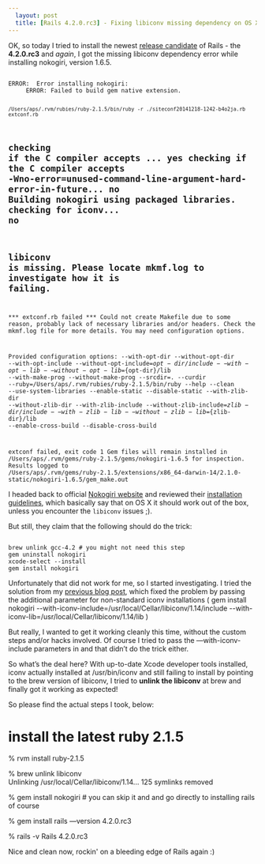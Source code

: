 ```yaml
---
  layout: post
  title: [Rails 4.2.0.rc3] - Fixing libiconv missing dependency on OS X Yosemite (10.10.1)
---
```


OK, so today I tried to install the newest <a href=“http://weblog.rubyonrails.org/2014/12/13/Rails-4-2-0-rc3-has-been-released/”>release candidate</a> of Rails - the <strong>4.2.0.rc3</strong> and *again*, I got the missing libiconv dependency error while installing nokogiri, version 1.6.5.

<code>
ERROR:  Error installing nokogiri:
     ERROR: Failed to build gem native extension.

    /Users/aps/.rvm/rubies/ruby-2.1.5/bin/ruby -r ./siteconf20141218-1242-b4o2ja.rb extconf.rb
checking if the C compiler accepts ... yes
checking if the C compiler accepts -Wno-error=unused-command-line-argument-hard-error-in-future... no
Building nokogiri using packaged libraries.
checking for iconv... no
-----
libiconv is missing.  Please locate mkmf.log to investigate how it is failing.
-----
*** extconf.rb failed ***
Could not create Makefile due to some reason, probably lack of necessary
libraries and/or headers.  Check the mkmf.log file for more details.  You may
need configuration options.

Provided configuration options:
     --with-opt-dir
     --without-opt-dir
     --with-opt-include
     --without-opt-include=${opt-dir}/include
     --with-opt-lib
     --without-opt-lib=${opt-dir}/lib
     --with-make-prog
     --without-make-prog
     --srcdir=.
     --curdir
     --ruby=/Users/aps/.rvm/rubies/ruby-2.1.5/bin/ruby
     --help
     --clean
     --use-system-libraries
     --enable-static
     --disable-static
     --with-zlib-dir
     --without-zlib-dir
     --with-zlib-include
     --without-zlib-include=${zlib-dir}/include
     --with-zlib-lib
     --without-zlib-lib=${zlib-dir}/lib
     --enable-cross-build
     --disable-cross-build

extconf failed, exit code 1
Gem files will remain installed in /Users/aps/.rvm/gems/ruby-2.1.5/gems/nokogiri-1.6.5 for inspection.
Results logged to /Users/aps/.rvm/gems/ruby-2.1.5/extensions/x86_64-darwin-14/2.1.0-static/nokogiri-1.6.5/gem_make.out
</code>

I headed back to official <a href=“http://www.nokogiri.org/”>Nokogiri website</a> and reviewed their <a href=“http://www.nokogiri.org/tutorials/installing_nokogiri.html”>installation guidelines</a>, which basically say that on OS X it should work out of the box, unless you encounter the <code>libiconv</code> issues ;).

But still, they claim that the following should do the trick:

<code>
brew unlink gcc-4.2 # you might not need this step
gem uninstall nokogiri
xcode-select --install
gem install nokogiri
</code>

Unfortunately that did not work for me, so I started investigating. I tried the solution from my <a href=“http://blog.sailsoftware.co/2014/09/05/upgrading-rails-to-4-2-0-beta1-on-mavericks.html”>previous blog post</a>, which fixed the problem by passing the additional parameter for non-standard iconv installations (
gem install nokogiri --with-iconv-include=/usr/local/Cellar/libiconv/1.14/include --with-iconv-lib=/usr/local/Cellar/libiconv/1.14/lib
)

But really, I wanted to get it working cleanly this time, without the custom steps and/or hacks involved. Of course I tried to pass the —with-iconv-include parameters in and that didn’t do the trick either.

So what’s the deal here? With up-to-date Xcode developer tools installed, iconv actually installed at /usr/bin/iconv and still failing to install by pointing to the brew version of libiconv, I tried to <strong>unlink the libiconv</strong> at brew and finally got it working as expected!

So please find the actual steps I took, below:

# install the latest ruby 2.1.5
% rvm install ruby-2.1.5

% brew unlink libiconv                                                                                                                                                                                                                                                               
Unlinking /usr/local/Cellar/libiconv/1.14... 125 symlinks removed

% gem install nokogiri # you can skip it and and go directly to installing rails of course

% gem install rails —version 4.2.0.rc3

% rails -v
Rails 4.2.0.rc3

Nice and clean now, rockin' on a bleeding edge of Rails again :)
